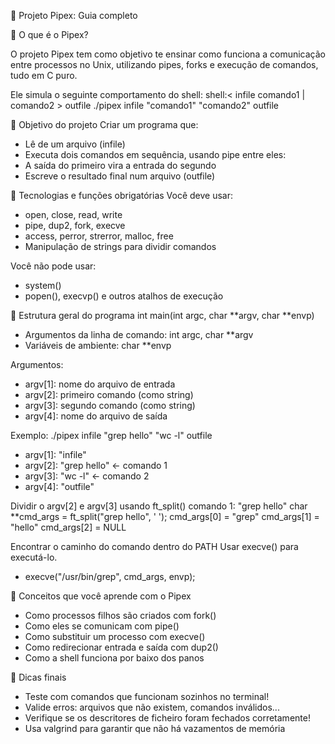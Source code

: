 🧪 Projeto Pipex: Guia completo

🧠 O que é o Pipex?

O projeto Pipex tem como objetivo te ensinar como funciona a comunicação entre processos no Unix, utilizando pipes, forks e execução de comandos, tudo em C puro.

Ele simula o seguinte comportamento do shell:
shell:< infile comando1 | comando2 > outfile
./pipex infile "comando1" "comando2" outfile

🎯 Objetivo do projeto
Criar um programa que:
- Lê de um arquivo (infile)
- Executa dois comandos em sequência, usando pipe entre eles:
- A saída do primeiro vira a entrada do segundo
- Escreve o resultado final num arquivo (outfile)

🔧 Tecnologias e funções obrigatórias
Você deve usar:
- open, close, read, write
- pipe, dup2, fork, execve
- access, perror, strerror, malloc, free
- Manipulação de strings para dividir comandos

Você não pode usar:
- system()
- popen(), execvp() e outros atalhos de execução

🧱 Estrutura geral do programa
int main(int argc, char **argv, char **envp)
 - Argumentos da linha de comando: int argc, char **argv
 - Variáveis de ambiente: char **envp


Argumentos:
- argv[1]: nome do arquivo de entrada 
- argv[2]: primeiro comando (como string)
- argv[3]: segundo comando (como string)
- argv[4]: nome do arquivo de saída

Exemplo: 
./pipex infile "grep hello" "wc -l" outfile

- argv[1]: "infile"
- argv[2]: "grep hello" ← comando 1
- argv[3]: "wc -l" ← comando 2
- argv[4]: "outfile"

Dividir o argv[2] e argv[3] usando ft_split()
comando 1: "grep hello"
char **cmd_args = ft_split("grep hello", ' ');
cmd_args[0] = "grep"
cmd_args[1] = "hello"
cmd_args[2] = NULL

Encontrar o caminho do comando  dentro do PATH
Usar execve() para executá-lo.
 - execve("/usr/bin/grep", cmd_args, envp);

🧠 Conceitos que você aprende com o Pipex
- Como processos filhos são criados com fork()
- Como eles se comunicam com pipe()
- Como substituir um processo com execve()
- Como redirecionar entrada e saída com dup2()
- Como a shell funciona por baixo dos panos

🛟 Dicas finais
- Teste com comandos que funcionam sozinhos no terminal!
- Valide erros: arquivos que não existem, comandos inválidos...
- Verifique se os descritores de ficheiro foram fechados corretamente!
- Usa valgrind para garantir que não há vazamentos de memória
